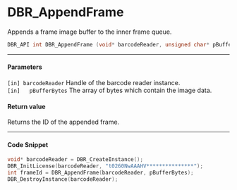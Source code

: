 
# DBR_AppendFrame
Appends a frame image buffer to the inner frame queue.

```c
DBR_API int DBR_AppendFrame (void* barcodeReader, unsigned char* pBufferBytes)
```   

---
   
#### Parameters
`[in] barcodeReader` Handle of the barcode reader instance.  
`[in]	pBufferBytes` The array of bytes which contain the image data.  


#### Return value
Returns the ID of the appended frame.

---

#### Code Snippet
```c
void* barcodeReader = DBR_CreateInstance();
DBR_InitLicense(barcodeReader, "t0260NwAAAHV***************");
int frameId = DBR_AppendFrame(barcodeReader, pBufferBytes);
DBR_DestroyInstance(barcodeReader);
```

